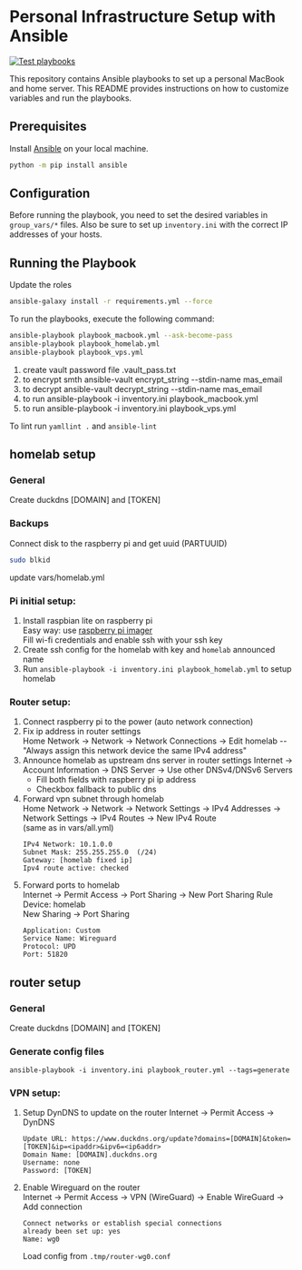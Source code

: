 # Personal Infrastructure Setup with Ansible

[![Test playbooks](https://github.com/k4black/personal-infra/actions/workflows/test.yml/badge.svg)](https://github.com/k4black/personal-infra/actions/workflows/test.yml)

This repository contains Ansible playbooks to set up a personal MacBook and home server. 
This README provides instructions on how to customize variables and run the playbooks.


## Prerequisites

Install [Ansible](https://docs.ansible.com/ansible/latest/installation_guide/intro_installation.html) on your local machine.
```bash
python -m pip install ansible
```


## Configuration

Before running the playbook, you need to set the desired variables in `group_vars/*` files.
Also be sure to set up `inventory.ini` with the correct IP addresses of your hosts.


## Running the Playbook

Update the roles
```bash
ansible-galaxy install -r requirements.yml --force
```

To run the playbooks, execute the following command:
```bash
ansible-playbook playbook_macbook.yml --ask-become-pass
ansible-playbook playbook_homelab.yml
ansible-playbook playbook_vps.yml
```




1. create vault password file .vault_pass.txt
2. to encrypt smth ansible-vault encrypt_string --stdin-name mas_email  
3. to decrypt ansible-vault decrypt_string --stdin-name mas_email
4. to run ansible-playbook -i inventory.ini playbook_macbook.yml  
5. to run ansible-playbook -i inventory.ini playbook_vps.yml

To lint run `yamllint .` and `ansible-lint`


## homelab setup

### General

Create duckdns [DOMAIN] and [TOKEN]

### Backups 

Connect disk to the raspberry pi and get uuid (PARTUUID)
```bash
sudo blkid
```
update vars/homelab.yml

### Pi initial setup:

1. Install raspbian lite on raspberry pi  
    Easy way: use [raspberry pi imager](https://www.raspberrypi.org/software/)  
    Fill wi-fi credentials and enable ssh with your ssh key
2. Create ssh config for the homelab with key and `homelab` announced name
3. Run `ansible-playbook -i inventory.ini playbook_homelab.yml` to setup homelab


### Router setup:

1. Connect raspberry pi to the power (auto network connection)
2. Fix ip address in router settings  
    Home Network -> Network -> Network Connections -> Edit homelab -- "Always assign this network device the same IPv4 address"
3. Announce homelab as upstream dns server in router settings
    Internet -> Account Information -> DNS Server -> Use other DNSv4/DNSv6 Servers  
    * Fill both fields with raspberry pi ip address
    * Checkbox fallback to public dns 
4. Forward vpn subnet through homelab  
    Home Network -> Network -> Network Settings -> IPv4 Addresses -> Network Settings -> IPv4 Routes -> New IPv4 Route  
   (same as in vars/all.yml)
    ```
    IPv4 Network: 10.1.0.0
    Subnet Mask: 255.255.255.0  (/24)
    Gateway: [homelab fixed ip]
    Ipv4 route active: checked
    ```
5. Forward ports to homelab  
    Internet -> Permit Access -> Port Sharing -> New Port Sharing Rule  
    Device: homelab  
    New Sharing -> Port Sharing
    ```
    Application: Custom
    Service Name: Wireguard
    Protocol: UPD
    Port: 51820
    ```
   

## router setup

### General

Create duckdns [DOMAIN] and [TOKEN]

### Generate config files

`ansible-playbook -i inventory.ini playbook_router.yml --tags=generate`

### VPN setup:

1. Setup DynDNS to update on the router
    Internet -> Permit Access -> DynDNS  
    ```
    Update URL: https://www.duckdns.org/update?domains=[DOMAIN]&token=[TOKEN]&ip=<ipaddr>&ipv6=<ip6addr>
    Domain Name: [DOMAIN].duckdns.org
    Username: none
    Password: [TOKEN]
    ```
2. Enable Wireguard on the router  
    Internet -> Permit Access -> VPN (WireGuard) -> Enable WireGuard -> Add connection  
    ```
    Connect networks or establish special connections
    already been set up: yes
    Name: wg0
    ```
    Load config from `.tmp/router-wg0.conf`
